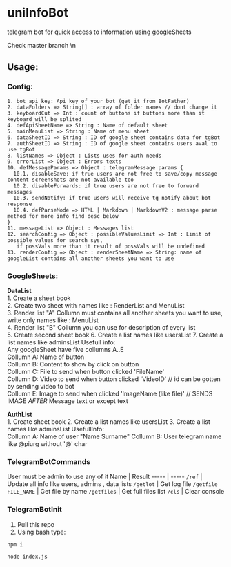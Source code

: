# uniInfoBot
telegram bot for quick access to information using googleSheets

Check master branch \n

## Usage: <br>
  ### Config:<br>
    1. bot_api_key: Api key of your bot (get it from BotFather)
    2. dataFolders => String[] : array of folder names // dont change it
    3. keyboardCut => Int : count of buttons if buttons more than it keyboard will be splited
    4. defApiSheetName => String : Name of default sheet
    5. mainMenuList => String : Name of menu sheet
    6. dataSheetID => String : ID of google sheet contains data for tgBot
    7. authSheetID => String : ID of google sheet contains users aval to use tgBot
    8. listNames => Object : Lists uses for auth needs
    9. errorList => Object : Errors texts
    10. defMessageParams => Object : telegramMessage params {
      10.1. disableSave: if true users are not free to save/copy message content screenshots are not available too
      10.2. disableForwards: if true users are not free to forward messages
      10.3. sendNotify: if true users will receive tg notify about bot response
      10.4. defParseMode => HTML | Markdown | MarkdownV2 : message parse method for more info find desc below
    }
    11. messageList => Object : Messages list
    12. searchConfig => Object : possibleValuesLimit => Int : Limit of possible values for search sys,
       if possVals more than it result of possVals will be undefined
    13. renderConfig => Object : renderSheetName => String: name of googleList contains all another sheets you want to use
  ### GoogleSheets:<br>
  **DataList** <br>
    1. Create a sheet book <br>
    2. Create two sheet with names like : RenderList and MenuList<br>
    3. Render list "A" Collumn must contains all another sheets you want to use, write only names like : MenuList<br>
    4. Render list "B" Collumn you can use for description of every list<br>
    5. Create second sheet book
    6. Create a list names like usersList
    7. Create a list names like adminsList
    Usefull info:<br>
      Any googleSheet have five collumns A..E<br>
      Collumn A: Name of button<br>
      Collumn B: Content to show by click on button<br>
      Collumn C: File to send when button clicked 'FileName'<br>
      Collumn D: Video to send when button clicked 'VideoID' // id can be gotten by sending video to bot<br>
      Collumn E: Image to send when clicked 'ImageName (like file)' // SENDS IMAGE _AFTER_ Message text or except text<br>

  **AuthList**<br>
    1. Create sheet book
    2. Create a list names like usersList
    3. Create a list names like adminsList
    UsefullInfo: <br>
      Collumn A: Name of user "Name Surname"
      Collumn B: User telegram name like @piurg without '@' char

### TelegramBotCommands
  User must be admin to use any of it
  Name | Result
  ----- | -----
  `/ref` | Update all info like users, admins , data lists
  `/getlot` | Get log file
  `/getfile FILE_NAME` | Get file by name
  `/getfiles` | Get full files list
  `/cls` | Clear console

### TelegramBotInit
  1. Pull this repo
  2. Using bash type:
```bash
npm i

node index.js
```
  
